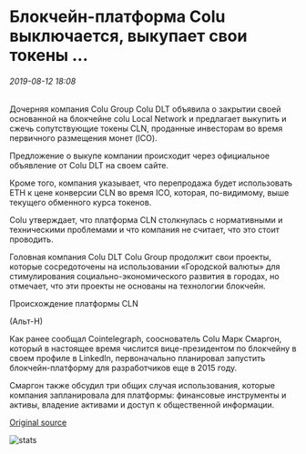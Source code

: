 # Блокчейн-платформа Colu выключается, выкупает свои токены ...

###### 2019-08-12 18:08

Дочерняя компания Colu Group Colu DLT объявила о закрытии своей основанной на блокчейне colu Local Network и предлагает выкупить и сжечь сопутствующие токены CLN, проданные инвесторам во время первичного размещения монет (ICO).

Предложение о выкупе компании происходит через официальное объявление от Colu DLT на своем сайте.

Кроме того, компания указывает, что перепродажа будет использовать ETH к цене конверсии CLN во время ICO, которая, по-видимому, выше текущего обменного курса токенов.

Colu утверждает, что платформа CLN столкнулась с нормативными и техническими проблемами и что компания не считает, что это стоит проводить.

Головная компания Colu DLT Colu Group продолжит свои проекты, которые сосредоточены на использовании «Городской валюты» для стимулирования социально-экономического развития в городах, но отмечает, что эти проекты не основаны на технологии блокчейн.

Происхождение платформы CLN

(Альт-Н)

Как ранее сообщал Cointelegraph, сооснователь Colu Марк Смаргон, который в настоящее время числится вице-президентом по блокчейну в своем профиле в LinkedIn, первоначально планировал запустить блокчейн-платформу для разработчиков еще в 2015 году.

Смаргон также обсудил три общих случая использования, которые компания запланировала для платформы: финансовые инструменты и активы, владение активами и доступ к общественной информации.

[Original source](https://cointelegraph.com/news/colu-blockchain-platform-shutting-down-buys-back-its-tokens)

![stats](https://c.statcounter.com/11760860/0/a89fa40b/1/ "stats")